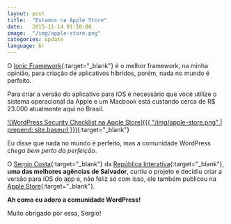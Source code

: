 ```yaml
---
layout: post
title:  "Estamos na Apple Store"
date:   2015-11-14 01:10:00
image:  "/img/apple-store.png"
categories: update
language: br
---
```


O [Ionic Framework](http://ionicframework.com/){:target="_blank"} é o melhor framework, na minha opinião, para criação de aplicativos híbridos, porém, nada no mundo é perfeito.

Para criar a versão do aplicativo para iOS é necessário que você utilize o sistema operacional da Apple e um Macbook está custando cerca de R$ 23.000 atualmente aqui no Brasil.

[![WordPress Security Checklist na Apple Store]({{ "/img/apple-store.png" | prepend: site.baseurl }})](https://itunes.apple.com/us/app/security-checklist-for-wordpress/id1035454332?ls=1&mt=8){:target="_blank"}

Eu disse que nada no mundo é perfeito, mas a comunidade WordPress *chega bem perto da perfeição*.  

O [Sergio Costa](https://www.facebook.com/sergio.costa.5815){:target="_blank"} da [República Interativa](http://republicainterativa.com.br/){:target="_blank"}, **uma das melhores agências de Salvador**, curtiu o projeto e decidiu criar a versão para iOS do app e, não feliz só com isso, ele também publicou na [Apple Store](https://itunes.apple.com/us/app/security-checklist-for-wordpress/id1035454332?ls=1&mt=8){:target="_blank"}.

**Ah como eu adoro a comunidade WordPress!**

Muito obrigado por essa, Sergio!

